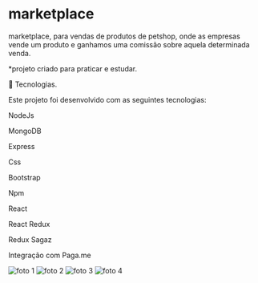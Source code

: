 # marketplace

marketplace, para vendas de produtos de petshop, onde as empresas vende um produto e ganhamos uma comissão sobre aquela determinada venda.

*projeto criado para praticar e estudar.

🚀 Tecnologias.

Este projeto foi desenvolvido com as seguintes tecnologias:

NodeJs

MongoDB

Express

Css

Bootstrap

Npm 

React

React Redux

Redux Sagaz

Integração com Paga.me

![foto 1](https://user-images.githubusercontent.com/28160524/104109002-6193ed80-52a8-11eb-9373-740f3137eef9.png)
![foto 2](https://user-images.githubusercontent.com/28160524/104109048-c0596700-52a8-11eb-80fc-1c4fbb60ff2e.png)
![foto 3](https://user-images.githubusercontent.com/28160524/104109058-d2d3a080-52a8-11eb-8701-b0a5df65f291.png)
![foto 4](https://user-images.githubusercontent.com/28160524/104109062-d535fa80-52a8-11eb-8318-6b8abef80940.png)

